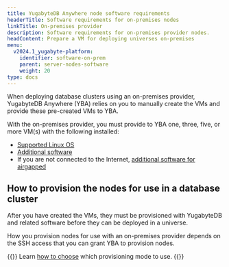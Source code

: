 ```yaml
---
title: YugabyteDB Anywhere node software requirements
headerTitle: Software requirements for on-premises nodes
linkTitle: On-premises provider
description: Software requirements for on-premises provider nodes.
headContent: Prepare a VM for deploying universes on-premises
menu:
  v2024.1_yugabyte-platform:
    identifier: software-on-prem
    parent: server-nodes-software
    weight: 20
type: docs
---
```


When deploying database clusters using an on-premises provider, YugabyteDB Anywhere (YBA) relies on you to manually create the VMs and provide these pre-created VMs to YBA.

With the on-premises provider, you must provide to YBA one, three, five, or more VM(s) with the following installed:

- [Supported Linux OS](../#linux-os)
- [Additional software](../#additional-software)
- If you are not connected to the Internet, [additional software for airgapped](../#additional-software-for-airgapped-deployment)

## How to provision the nodes for use in a database cluster

After you have created the VMs, they must be provisioned with YugabyteDB and related software before they can be deployed in a universe.

How you provision nodes for use with an on-premises provider depends on the SSH access that you can grant YBA to provision nodes.

{{<lead link="../software-on-prem-legacy/">}}
Learn [how to choose](../software-on-prem-legacy/) which provisioning mode to use.
{{</lead>}}
